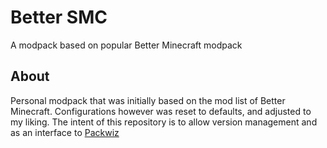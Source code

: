 # Better SMC
 A modpack based on popular Better Minecraft modpack

## About
Personal modpack that was initially based on the mod list of Better Minecraft. Configurations however was reset to defaults, and adjusted to my liking. The intent of this repository is to allow version management and as an interface to [Packwiz](https://github.com/packwiz/packwiz)